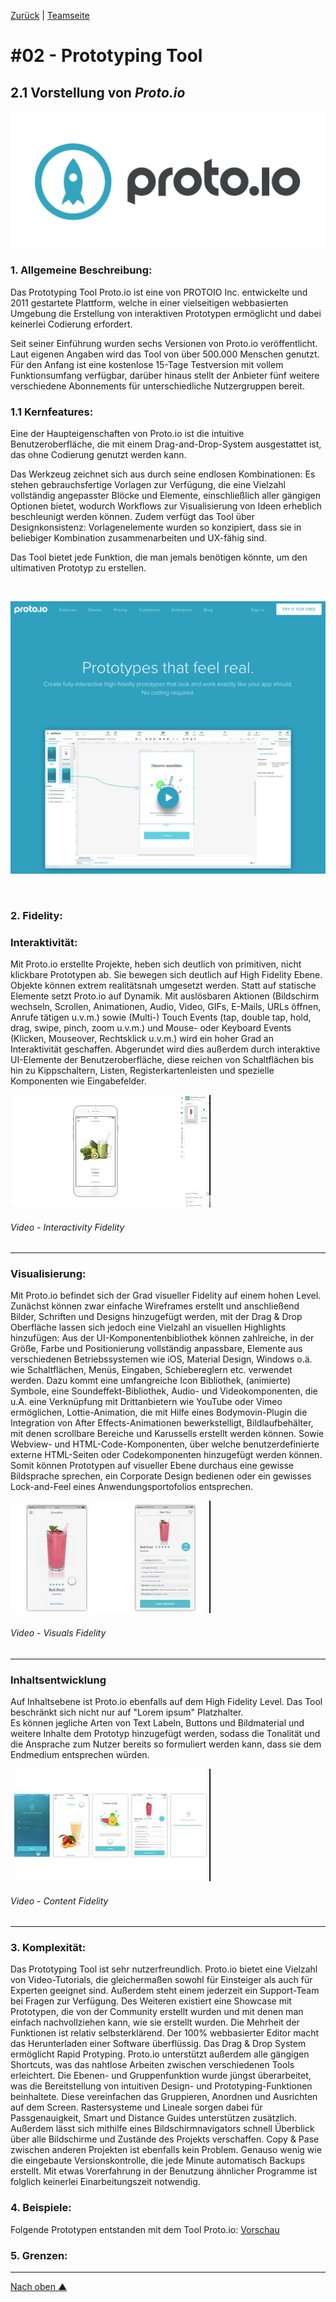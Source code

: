 [Zurück](https://github.com/milena-sagert/IFD-WiSe20-21) | [Teamseite](https://webuser.hs-furtwangen.de/~rag/lehre/WiSe20-21/IFD/Kursinhalt/Team/)
# #02 - Prototyping Tool
## 2.1 Vorstellung von *Proto.io*

![Proto.io](img/protoio.png "Logo")


### 1. Allgemeine Beschreibung:

Das Prototyping Tool Proto.io ist eine von PROTOIO Inc. entwickelte und 2011 gestartete Plattform, welche in einer vielseitigen webbasierten Umgebung die Erstellung von interaktiven Prototypen ermöglicht und dabei keinerlei Codierung erfordert.

Seit seiner Einführung wurden sechs Versionen von Proto.io veröffentlicht. Laut eigenen Angaben wird das Tool von über 500.000 Menschen genutzt. Für den Anfang ist eine kostenlose 15-Tage Testversion mit vollem Funktionsumfang verfügbar, darüber hinaus stellt der Anbieter fünf weitere verschiedene Abonnements für unterschiedliche Nutzergruppen bereit. 


### 1.1 Kernfeatures:

Eine der Haupteigenschaften von Proto.io ist die intuitive Benutzeroberfläche, die mit einem Drag-and-Drop-System ausgestattet ist, das ohne Codierung genutzt werden kann. 

Das Werkzeug zeichnet sich aus durch seine endlosen Kombinationen: Es stehen gebrauchsfertige Vorlagen zur Verfügung, die eine Vielzahl vollständig angepasster Blöcke und Elemente, einschließlich aller gängigen Optionen bietet, wodurch Workflows zur Visualisierung von Ideen erheblich beschleunigt werden können. Zudem verfügt das Tool über Designkonsistenz: Vorlagenelemente wurden so konzipiert, dass sie in beliebiger Kombination zusammenarbeiten und UX-fähig sind.

Das Tool bietet jede Funktion, die man jemals benötigen könnte, um den ultimativen Prototyp zu erstellen.

&nbsp;

![Homescreen](img/homescreen-min.png "Homescreen - Proto.io")

&nbsp;


### 2. Fidelity: 

### Interaktivität:

Mit Proto.io erstellte Projekte, heben sich deutlich von primitiven, nicht klickbare Prototypen ab. Sie bewegen sich deutlich auf High Fidelity Ebene. Objekte können extrem realitätsnah umgesetzt werden. Statt auf statische Elemente setzt Proto.io auf Dynamik. Mit auslösbaren Aktionen (Bildschirm wechseln, Scrollen, Animationen, Audio, Video, GIFs, E-Mails, URLs öffnen, Anrufe tätigen u.v.m.)
sowie (Multi-) Touch Events (tap, double tap, hold, drag, swipe, pinch, zoom u.v.m.) und Mouse- oder Keyboard Events (Klicken, Mouseover, Rechtsklick u.v.m.) wird ein hoher Grad an Interaktivität geschaffen. Abgerundet wird dies außerdem durch interaktive UI-Elemente der Benutzeroberfläche, diese reichen von Schaltflächen bis hin zu Kippschaltern, Listen, Registerkartenleisten und spezielle Komponenten wie Eingabefelder.

[![Interaktivität - Proto.io](img/mq1.jpg)](https://youtu.be/Jha-eRupMIk "Interaktivität - Proto.io")
###### Video - Interactivity Fidelity

---

### Visualisierung:

Mit Proto.io befindet sich der Grad visueller Fidelity auf einem hohen Level. Zunächst können zwar einfache Wireframes erstellt und anschließend Bilder, Schriften und Designs hinzugefügt werden, mit der Drag & Drop Oberfläche lassen sich jedoch  eine Vielzahl an visuellen Highlights hinzufügen: Aus der 
UI-Komponentenbibliothek können zahlreiche, in der Größe, Farbe und Positionierung vollständig anpassbare, Elemente aus verschiedenen Betriebssystemen wie iOS, Material Design, Windows o.ä. wie Schaltflächen, Menüs, Eingaben, Schiebereglern etc. verwendet werden.
Dazu kommt eine umfangreiche Icon Bibliothek, (animierte) Symbole, eine Soundeffekt-Bibliothek, Audio- und Videokomponenten, die u.A. eine Verknüpfung mit Drittanbietern wie YouTube oder Vimeo ermöglichen, Lottie-Animation, die mit Hilfe eines Bodymovin-Plugin die Integration von After Effects-Animationen bewerkstelligt, Bildlaufbehälter, mit denen scrollbare Bereiche und Karussells erstellt werden können. 
Sowie Webview- und HTML-Code-Komponenten, über welche benutzerdefinierte externe HTML-Seiten oder Codekomponenten hinzugefügt werden können. 
Somit können Prototypen auf visueller Ebene durchaus eine gewisse Bildsprache sprechen, ein Corporate Design bedienen oder ein gewisses Lock-and-Feel eines Anwendungsportofolios entsprechen.

<!--- VIDEO--->
[![Visualisierung - Proto.io](img/mq2.jpg)](https://youtu.be/X4eZlz218Aw "Visualisierung - Proto.io")
###### Video - Visuals Fidelity

---

<!---
![Visualisierung](img/visualisierung1.png "Visualisierung1")
![Visualisierung](img/visualisierung2.png "Visualisierung2")
--->

### Inhaltsentwicklung
Auf Inhaltsebene ist Proto.io ebenfalls auf dem High Fidelity Level. Das Tool beschränkt sich nicht nur auf "Lorem ipsum" Platzhalter.   
Es können jegliche Arten von Text Labeln, Buttons und Bildmaterial und weitere Inhalte dem Prototyp hinzugefügt werden, sodass die Tonalität und die Ansprache zum Nutzer bereits so formuliert werden kann, dass sie dem Endmedium entsprechen würden.

[![Inhaltsentwicklung - Proto.io](img/mq3.jpg)](https://youtu.be/Il8KltVjyEA "Inhaltsentwicklung - Proto.io" )
###### Video - Content Fidelity

---

### 3. Komplexität: 
Das Prototyping Tool ist sehr nutzerfreundlich. Proto.io bietet eine Vielzahl von Video-Tutorials, die gleichermaßen sowohl für Einsteiger als auch für Experten geeignet sind. Außerdem steht einem jederzeit ein Support-Team bei Fragen zur Verfügung. Des Weiteren existiert eine Showcase mit Prototypen, die von der Community erstellt wurden und mit denen man einfach nachvollziehen kann, wie sie erstellt wurden.
Die Mehrheit der Funktionen ist relativ selbsterklärend. 
Der 100% webbasierter Editor macht das Herunterladen einer Software überflüssig. Das Drag & Drop System ermöglicht Rapid Protyping. Proto.io unterstützt außerdem alle gängigen Shortcuts, was das nahtlose Arbeiten zwischen verschiedenen Tools erleichtert. Die Ebenen- und Gruppenfunktion wurde jüngst überarbeitet, was die Bereitstellung von intuitiven Design- und Prototyping-Funktionen beinhaltete. Diese vereinfachen das Gruppieren, Anordnen und Ausrichten auf dem Screen. Rastersysteme und Lineale sorgen dabei für Passgenauigkeit, Smart und Distance Guides unterstützen zusätzlich. Außerdem lässt sich mithilfe eines Bildschirmnavigators schnell Überblick über alle Bildschirme und Zustände des Projekts verschaffen. Copy & Pase zwischen anderen Projekten ist ebenfalls kein Problem. Genauso wenig wie die eingebaute Versionskontrolle, die jede Minute automatisch Backups erstellt.
Mit etwas Vorerfahrung in der Benutzung ähnlicher Programme ist folglich keinerlei Einarbeitungszeit notwendig.

### 4. Beispiele: 

Folgende Prototypen entstanden mit dem Tool Proto.io: [Vorschau](https://proto.io/en/demos/)

### 5. Grenzen: 


---
[Nach oben &#x25B2;](#top)